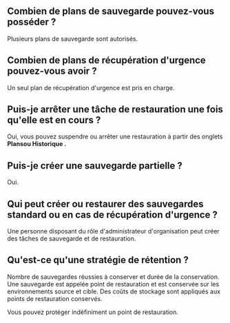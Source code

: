 ## Combien de plans de sauvegarde pouvez-vous posséder ?


Plusieurs plans de sauvegarde sont autorisés.

## Combien de plans de récupération d'urgence pouvez-vous avoir ?


Un seul plan de récupération d'urgence est pris en charge.

## Puis-je arrêter une tâche de restauration une fois qu'elle est en cours ?


Oui, vous pouvez suspendre ou arrêter une restauration à partir des onglets **Plansou **Historique** .**

## Puis-je créer une sauvegarde partielle ?


Oui.

## Qui peut créer ou restaurer des sauvegardes standard ou en cas de récupération d'urgence ?


Une personne disposant du rôle d'administrateur d'organisation peut créer des tâches de sauvegarde et de restauration.

## Qu'est-ce qu'une stratégie de rétention ?


Nombre de sauvegardes réussies à conserver et durée de la conservation. Une sauvegarde est appelée point de restauration et est conservée sur les environnements source et cible. Des coûts de stockage sont appliqués aux points de restauration conservés.

Vous pouvez protéger indéfiniment un point de restauration.

